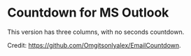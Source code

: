# Countdown for MS Outlook

This version has three columns, with no seconds countdown.

Credit: https://github.com/Omgitsonlyalex/EmailCountdown. 